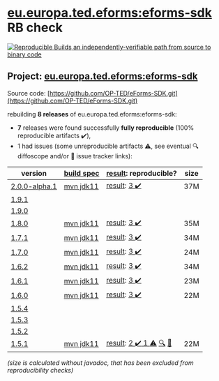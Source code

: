 [eu.europa.ted.eforms:eforms-sdk](https://central.sonatype.com/artifact/eu.europa.ted.eforms/eforms-sdk/versions) RB check
=======

[![Reproducible Builds](https://reproducible-builds.org/images/logos/rb.svg) an independently-verifiable path from source to binary code](https://reproducible-builds.org/)

## Project: [eu.europa.ted.eforms:eforms-sdk](https://central.sonatype.com/artifact/eu.europa.ted.eforms/eforms-sdk/versions)

Source code: [https://github.com/OP-TED/eForms-SDK.git](https://github.com/OP-TED/eForms-SDK.git)

rebuilding **8 releases** of eu.europa.ted.eforms:eforms-sdk:
- **7** releases were found successfully **fully reproducible** (100% reproducible artifacts :heavy_check_mark:),
- 1 had issues (some unreproducible artifacts :warning:, see eventual :mag: diffoscope and/or :memo: issue tracker links):

| version | [build spec](/BUILDSPEC.md) | [result](https://reproducible-builds.org/docs/jvm/): reproducible? | size |
| -- | --------- | ------ | -- |
| [2.0.0-alpha.1](https://central.sonatype.com/artifact/eu.europa.ted.eforms/eforms-sdk/2.0.0-alpha.1/pom) | [mvn jdk11](eforms-sdk-2.0.0-alpha.1.buildspec) | [result](eforms-sdk-2.0.0-alpha.1.buildinfo): [3 :heavy_check_mark: ](eforms-sdk-2.0.0-alpha.1.buildcompare) | 37M |
| [1.9.1](https://central.sonatype.com/artifact/eu.europa.ted.eforms/eforms-sdk/1.9.1/pom) | | | |
| [1.9.0](https://central.sonatype.com/artifact/eu.europa.ted.eforms/eforms-sdk/1.9.0/pom) | | | |
| [1.8.0](https://central.sonatype.com/artifact/eu.europa.ted.eforms/eforms-sdk/1.8.0/pom) | [mvn jdk11](eforms-sdk-1.8.0.buildspec) | [result](eforms-sdk-1.8.0.buildinfo): [3 :heavy_check_mark: ](eforms-sdk-1.8.0.buildcompare) | 35M |
| [1.7.1](https://central.sonatype.com/artifact/eu.europa.ted.eforms/eforms-sdk/1.7.1/pom) | [mvn jdk11](eforms-sdk-1.7.1.buildspec) | [result](eforms-sdk-1.7.1.buildinfo): [3 :heavy_check_mark: ](eforms-sdk-1.7.1.buildcompare) | 34M |
| [1.7.0](https://central.sonatype.com/artifact/eu.europa.ted.eforms/eforms-sdk/1.7.0/pom) | [mvn jdk11](eforms-sdk-1.7.0.buildspec) | [result](eforms-sdk-1.7.0.buildinfo): [3 :heavy_check_mark: ](eforms-sdk-1.7.0.buildcompare) | 24M |
| [1.6.2](https://central.sonatype.com/artifact/eu.europa.ted.eforms/eforms-sdk/1.6.2/pom) | [mvn jdk11](eforms-sdk-1.6.2.buildspec) | [result](eforms-sdk-1.6.2.buildinfo): [3 :heavy_check_mark: ](eforms-sdk-1.6.2.buildcompare) | 34M |
| [1.6.1](https://central.sonatype.com/artifact/eu.europa.ted.eforms/eforms-sdk/1.6.1/pom) | [mvn jdk11](eforms-sdk-1.6.1.buildspec) | [result](eforms-sdk-1.6.1.buildinfo): [3 :heavy_check_mark: ](eforms-sdk-1.6.1.buildcompare) | 23M |
| [1.6.0](https://central.sonatype.com/artifact/eu.europa.ted.eforms/eforms-sdk/1.6.0/pom) | [mvn jdk11](eforms-sdk-1.6.0.buildspec) | [result](eforms-sdk-1.6.0.buildinfo): [3 :heavy_check_mark: ](eforms-sdk-1.6.0.buildcompare) | 22M |
| [1.5.4](https://central.sonatype.com/artifact/eu.europa.ted.eforms/eforms-sdk/1.5.4/pom) | | | |
| [1.5.3](https://central.sonatype.com/artifact/eu.europa.ted.eforms/eforms-sdk/1.5.3/pom) | | | |
| [1.5.2](https://central.sonatype.com/artifact/eu.europa.ted.eforms/eforms-sdk/1.5.2/pom) | | | |
| [1.5.1](https://central.sonatype.com/artifact/eu.europa.ted.eforms/eforms-sdk/1.5.1/pom) | [mvn jdk11](eforms-sdk-1.5.1.buildspec) | [result](eforms-sdk-1.5.1.buildinfo): [2 :heavy_check_mark:  1 :warning:](eforms-sdk-1.5.1.buildcompare) [:mag:](eforms-sdk-1.5.1.diffoscope) [:memo:](https://github.com/OP-TED/eForms-SDK/pull/309) | 22M |

<i>(size is calculated without javadoc, that has been excluded from reproducibility checks)</i>
